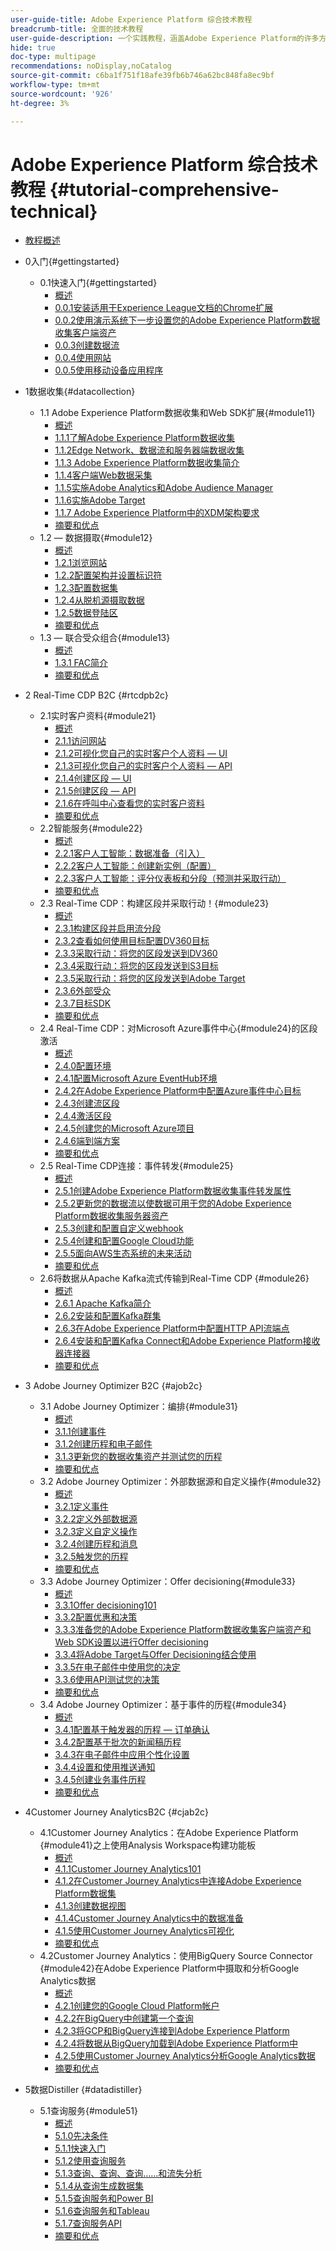 ```yaml
---
user-guide-title: Adobe Experience Platform 综合技术教程
breadcrumb-title: 全面的技术教程
user-guide-description: 一个实践教程，涵盖Adobe Experience Platform的许多方面，包括与第三方系统的连接。
hide: true
doc-type: multipage
recommendations: noDisplay,noCatalog
source-git-commit: c6ba1f751f18afe39fb6b746a62bc848fa8ec9bf
workflow-type: tm+mt
source-wordcount: '926'
ht-degree: 3%

---
```



# Adobe Experience Platform 综合技术教程 {#tutorial-comprehensive-technical}

+ [教程概述](/help/tutorial-comprehensive-technical/overview.md)

+ 0入门{#gettingstarted}
   + 0.1快速入门{#gettingstarted}
      + [概述](/help/tutorial-comprehensive-technical/modules/gettingstarted/gettingstarted/getting-started.md)
      + [0.0.1安装适用于Experience League文档的Chrome扩展](/help/tutorial-comprehensive-technical/modules/gettingstarted/gettingstarted/ex1.md)
      + [0.0.2使用演示系统下一步设置您的Adobe Experience Platform数据收集客户端资产](/help/tutorial-comprehensive-technical/modules/gettingstarted/gettingstarted/ex2.md)
      + [0.0.3创建数据流](/help/tutorial-comprehensive-technical/modules/gettingstarted/gettingstarted/ex3.md)
      + [0.0.4使用网站](/help/tutorial-comprehensive-technical/modules/gettingstarted/gettingstarted/ex4.md)
      + [0.0.5使用移动设备应用程序](/help/tutorial-comprehensive-technical/modules/gettingstarted/gettingstarted/ex5.md)

+ 1数据收集{#datacollection}
   + 1.1 Adobe Experience Platform数据收集和Web SDK扩展{#module11}
      + [概述](/help/tutorial-comprehensive-technical/modules/datacollection/module1.1/data-ingestion-launch-web-sdk.md)
      + [1.1.1了解Adobe Experience Platform数据收集](/help/tutorial-comprehensive-technical/modules/datacollection/module1.1/ex1.md)
      + [1.1.2Edge Network、数据流和服务器端数据收集](/help/tutorial-comprehensive-technical/modules/datacollection/module1.1/ex2.md)
      + [1.1.3 Adobe Experience Platform数据收集简介](/help/tutorial-comprehensive-technical/modules/datacollection/module1.1/ex3.md)
      + [1.1.4客户端Web数据采集](/help/tutorial-comprehensive-technical/modules/datacollection/module1.1/ex4.md)
      + [1.1.5实施Adobe Analytics和Adobe Audience Manager](/help/tutorial-comprehensive-technical/modules/datacollection/module1.1/ex5.md)
      + [1.1.6实施Adobe Target](/help/tutorial-comprehensive-technical/modules/datacollection/module1.1/ex6.md)
      + [1.1.7 Adobe Experience Platform中的XDM架构要求](/help/tutorial-comprehensive-technical/modules/datacollection/module1.1/ex7.md)
      + [摘要和优点](/help/tutorial-comprehensive-technical/modules/datacollection/module1.1/summary.md)
   + 1.2 — 数据摄取{#module12}
      + [概述](/help/tutorial-comprehensive-technical/modules/datacollection/module1.2/data-ingestion.md)
      + [1.2.1浏览网站](/help/tutorial-comprehensive-technical/modules/datacollection/module1.2/ex1.md)
      + [1.2.2配置架构并设置标识符](/help/tutorial-comprehensive-technical/modules/datacollection/module1.2/ex2.md)
      + [1.2.3配置数据集](/help/tutorial-comprehensive-technical/modules/datacollection/module1.2/ex3.md)
      + [1.2.4从脱机源摄取数据](/help/tutorial-comprehensive-technical/modules/datacollection/module1.2/ex4.md)
      + [1.2.5数据登陆区](/help/tutorial-comprehensive-technical/modules/datacollection/module1.2/ex5.md)
      + [摘要和优点](/help/tutorial-comprehensive-technical/modules/datacollection/module1.2/summary.md)
   + 1.3 — 联合受众组合{#module13}
      + [概述](/help/tutorial-comprehensive-technical/modules/datacollection/module1.3/fac.md)
      + [1.3.1 FAC简介](/help/tutorial-comprehensive-technical/modules/datacollection/module1.3/ex1.md)
      + [摘要和优点](/help/tutorial-comprehensive-technical/modules/datacollection/module1.3/summary.md)

+ 2 Real-Time CDP B2C {#rtcdpb2c}
   + 2.1实时客户资料{#module21}
      + [概述](/help/tutorial-comprehensive-technical/modules/rtcdp-b2c/module2.1/real-time-customer-profile.md)
      + [2.1.1访问网站](/help/tutorial-comprehensive-technical/modules/rtcdp-b2c/module2.1/ex1.md)
      + [2.1.2可视化您自己的实时客户个人资料 — UI](/help/tutorial-comprehensive-technical/modules/rtcdp-b2c/module2.1/ex2.md)
      + [2.1.3可视化您自己的实时客户个人资料 — API](/help/tutorial-comprehensive-technical/modules/rtcdp-b2c/module2.1/ex3.md)
      + [2.1.4创建区段 — UI](/help/tutorial-comprehensive-technical/modules/rtcdp-b2c/module2.1/ex4.md)
      + [2.1.5创建区段 — API](/help/tutorial-comprehensive-technical/modules/rtcdp-b2c/module2.1/ex5.md)
      + [2.1.6在呼叫中心查看您的实时客户资料](/help/tutorial-comprehensive-technical/modules/rtcdp-b2c/module2.1/ex6.md)
      + [摘要和优点](/help/tutorial-comprehensive-technical/modules/rtcdp-b2c/module2.1/summary.md)
   + 2.2智能服务{#module22}
      + [概述](/help/tutorial-comprehensive-technical/modules/rtcdp-b2c/module2.2/intelligent-services.md)
      + [2.2.1客户人工智能：数据准备（引入）](/help/tutorial-comprehensive-technical/modules/rtcdp-b2c/module2.2/ex1.md)
      + [2.2.2客户人工智能：创建新实例（配置）](/help/tutorial-comprehensive-technical/modules/rtcdp-b2c/module2.2/ex2.md)
      + [2.2.3客户人工智能：评分仪表板和分段（预测并采取行动）](/help/tutorial-comprehensive-technical/modules/rtcdp-b2c/module2.2/ex3.md)
      + [摘要和优点](/help/tutorial-comprehensive-technical/modules/rtcdp-b2c/module2.2/summary.md)
   + 2.3 Real-Time CDP：构建区段并采取行动！{#module23}
      + [概述](/help/tutorial-comprehensive-technical/modules/rtcdp-b2c/module2.3/real-time-cdp-build-a-segment-take-action.md)
      + [2.3.1构建区段并启用流分段](/help/tutorial-comprehensive-technical/modules/rtcdp-b2c/module2.3/ex1.md)
      + [2.3.2查看如何使用目标配置DV360目标](/help/tutorial-comprehensive-technical/modules/rtcdp-b2c/module2.3/ex2.md)
      + [2.3.3采取行动：将您的区段发送到DV360](/help/tutorial-comprehensive-technical/modules/rtcdp-b2c/module2.3/ex3.md)
      + [2.3.4采取行动：将您的区段发送到S3目标](/help/tutorial-comprehensive-technical/modules/rtcdp-b2c/module2.3/ex4.md)
      + [2.3.5采取行动：将您的区段发送到Adobe Target](/help/tutorial-comprehensive-technical/modules/rtcdp-b2c/module2.3/ex5.md)
      + [2.3.6外部受众](/help/tutorial-comprehensive-technical/modules/rtcdp-b2c/module2.3/ex6.md)
      + [2.3.7目标SDK](/help/tutorial-comprehensive-technical/modules/rtcdp-b2c/module2.3/ex7.md)
      + [摘要和优点](/help/tutorial-comprehensive-technical/modules/rtcdp-b2c/module2.3/summary.md)
   + 2.4 Real-Time CDP：对Microsoft Azure事件中心{#module24}的区段激活
      + [概述](/help/tutorial-comprehensive-technical/modules/rtcdp-b2c/module2.4/segment-activation-microsoft-azure-eventhub.md)
      + [2.4.0配置环境](/help/tutorial-comprehensive-technical/modules/rtcdp-b2c/module2.4/ex0.md)
      + [2.4.1配置Microsoft Azure EventHub环境](/help/tutorial-comprehensive-technical/modules/rtcdp-b2c/module2.4/ex1.md)
      + [2.4.2在Adobe Experience Platform中配置Azure事件中心目标](/help/tutorial-comprehensive-technical/modules/rtcdp-b2c/module2.4/ex2.md)
      + [2.4.3创建流区段](/help/tutorial-comprehensive-technical/modules/rtcdp-b2c/module2.4/ex3.md)
      + [2.4.4激活区段](/help/tutorial-comprehensive-technical/modules/rtcdp-b2c/module2.4/ex4.md)
      + [2.4.5创建您的Microsoft Azure项目](/help/tutorial-comprehensive-technical/modules/rtcdp-b2c/module2.4/ex5.md)
      + [2.4.6端到端方案](/help/tutorial-comprehensive-technical/modules/rtcdp-b2c/module2.4/ex6.md)
      + [摘要和优点](/help/tutorial-comprehensive-technical/modules/rtcdp-b2c/module2.4/summary.md)
   + 2.5 Real-Time CDP连接：事件转发{#module25}
      + [概述](/help/tutorial-comprehensive-technical/modules/rtcdp-b2c/module2.5/aep-data-collection-ssf.md)
      + [2.5.1创建Adobe Experience Platform数据收集事件转发属性](/help/tutorial-comprehensive-technical/modules/rtcdp-b2c/module2.5/ex1.md)
      + [2.5.2更新您的数据流以使数据可用于您的Adobe Experience Platform数据收集服务器资产](/help/tutorial-comprehensive-technical/modules/rtcdp-b2c/module2.5/ex2.md)
      + [2.5.3创建和配置自定义webhook](/help/tutorial-comprehensive-technical/modules/rtcdp-b2c/module2.5/ex3.md)
      + [2.5.4创建和配置Google Cloud功能](/help/tutorial-comprehensive-technical/modules/rtcdp-b2c/module2.5/ex4.md)
      + [2.5.5面向AWS生态系统的未来活动](/help/tutorial-comprehensive-technical/modules/rtcdp-b2c/module2.5/ex5.md)
      + [摘要和优点](/help/tutorial-comprehensive-technical/modules/rtcdp-b2c/module2.5/summary.md)
   + 2.6将数据从Apache Kafka流式传输到Real-Time CDP {#module26}
      + [概述](/help/tutorial-comprehensive-technical/modules/rtcdp-b2c/module2.6/aep-apache-kafka.md)
      + [2.6.1 Apache Kafka简介](/help/tutorial-comprehensive-technical/modules/rtcdp-b2c/module2.6/ex1.md)
      + [2.6.2安装和配置Kafka群集](/help/tutorial-comprehensive-technical/modules/rtcdp-b2c/module2.6/ex2.md)
      + [2.6.3在Adobe Experience Platform中配置HTTP API流端点](/help/tutorial-comprehensive-technical/modules/rtcdp-b2c/module2.6/ex3.md)
      + [2.6.4安装和配置Kafka Connect和Adobe Experience Platform接收器连接器](/help/tutorial-comprehensive-technical/modules/rtcdp-b2c/module2.6/ex4.md)
      + [摘要和优点](/help/tutorial-comprehensive-technical/modules/rtcdp-b2c/module2.6/summary.md)

+ 3 Adobe Journey Optimizer B2C {#ajob2c}
   + 3.1 Adobe Journey Optimizer：编排{#module31}
      + [概述](/help/tutorial-comprehensive-technical/modules/ajo-b2c/module3.1/journey-orchestration-create-account.md)
      + [3.1.1创建事件](/help/tutorial-comprehensive-technical/modules/ajo-b2c/module3.1/ex1.md)
      + [3.1.2创建历程和电子邮件](/help/tutorial-comprehensive-technical/modules/ajo-b2c/module3.1/ex2.md)
      + [3.1.3更新您的数据收集资产并测试您的历程](/help/tutorial-comprehensive-technical/modules/ajo-b2c/module3.1/ex3.md)
      + [摘要和优点](/help/tutorial-comprehensive-technical/modules/ajo-b2c/module3.1/summary.md)
   + 3.2 Adobe Journey Optimizer：外部数据源和自定义操作{#module32}
      + [概述](/help/tutorial-comprehensive-technical/modules/ajo-b2c/module3.2/journey-orchestration-external-weather-api-sms.md)
      + [3.2.1定义事件](/help/tutorial-comprehensive-technical/modules/ajo-b2c/module3.2/ex1.md)
      + [3.2.2定义外部数据源](/help/tutorial-comprehensive-technical/modules/ajo-b2c/module3.2/ex2.md)
      + [3.2.3定义自定义操作](/help/tutorial-comprehensive-technical/modules/ajo-b2c/module3.2/ex3.md)
      + [3.2.4创建历程和消息](/help/tutorial-comprehensive-technical/modules/ajo-b2c/module3.2/ex4.md)
      + [3.2.5触发您的历程](/help/tutorial-comprehensive-technical/modules/ajo-b2c/module3.2/ex5.md)
      + [摘要和优点](/help/tutorial-comprehensive-technical/modules/ajo-b2c/module3.2/summary.md)
   + 3.3 Adobe Journey Optimizer：Offer decisioning{#module33}
      + [概述](/help/tutorial-comprehensive-technical/modules/ajo-b2c/module3.3/offer-decisioning.md)
      + [3.3.1Offer decisioning101](/help/tutorial-comprehensive-technical/modules/ajo-b2c/module3.3/ex1.md)
      + [3.3.2配置优惠和决策](/help/tutorial-comprehensive-technical/modules/ajo-b2c/module3.3/ex2.md)
      + [3.3.3准备您的Adobe Experience Platform数据收集客户端资产和Web SDK设置以进行Offer decisioning](/help/tutorial-comprehensive-technical/modules/ajo-b2c/module3.3/ex3.md)
      + [3.3.4将Adobe Target与Offer Decisioning结合使用](/help/tutorial-comprehensive-technical/modules/ajo-b2c/module3.3/ex4.md)
      + [3.3.5在电子邮件中使用您的决定](/help/tutorial-comprehensive-technical/modules/ajo-b2c/module3.3/ex5.md)
      + [3.3.6使用API测试您的决策](/help/tutorial-comprehensive-technical/modules/ajo-b2c/module3.3/ex6.md)
      + [摘要和优点](/help/tutorial-comprehensive-technical/modules/ajo-b2c/module3.3/summary.md)
   + 3.4 Adobe Journey Optimizer：基于事件的历程{#module34}
      + [概述](/help/tutorial-comprehensive-technical/modules/ajo-b2c/module3.4/journeyoptimizer.md)
      + [3.4.1配置基于触发器的历程 — 订单确认](/help/tutorial-comprehensive-technical/modules/ajo-b2c/module3.4/ex1.md)
      + [3.4.2配置基于批次的新闻稿历程](/help/tutorial-comprehensive-technical/modules/ajo-b2c/module3.4/ex2.md)
      + [3.4.3在电子邮件中应用个性化设置](/help/tutorial-comprehensive-technical/modules/ajo-b2c/module3.4/ex3.md)
      + [3.4.4设置和使用推送通知](/help/tutorial-comprehensive-technical/modules/ajo-b2c/module3.4/ex4.md)
      + [3.4.5创建业务事件历程](/help/tutorial-comprehensive-technical/modules/ajo-b2c/module3.4/ex5.md)
      + [摘要和优点](/help/tutorial-comprehensive-technical/modules/ajo-b2c/module3.4/summary.md)

+ 4Customer Journey AnalyticsB2C {#cjab2c}
   + 4.1Customer Journey Analytics：在Adobe Experience Platform {#module41}之上使用Analysis Workspace构建功能板
      + [概述](/help/tutorial-comprehensive-technical/modules/cja-b2c/module4.1/customer-journey-analytics-build-a-dashboard.md)
      + [4.1.1Customer Journey Analytics101](/help/tutorial-comprehensive-technical/modules/cja-b2c/module4.1/ex1.md)
      + [4.1.2在Customer Journey Analytics中连接Adobe Experience Platform数据集](/help/tutorial-comprehensive-technical/modules/cja-b2c/module4.1/ex2.md)
      + [4.1.3创建数据视图](/help/tutorial-comprehensive-technical/modules/cja-b2c/module4.1/ex3.md)
      + [4.1.4Customer Journey Analytics中的数据准备](/help/tutorial-comprehensive-technical/modules/cja-b2c/module4.1/ex4.md)
      + [4.1.5使用Customer Journey Analytics可视化](/help/tutorial-comprehensive-technical/modules/cja-b2c/module4.1/ex5.md)
      + [摘要和优点](/help/tutorial-comprehensive-technical/modules/cja-b2c/module4.1/summary.md)
   + 4.2Customer Journey Analytics：使用BigQuery Source Connector {#module42}在Adobe Experience Platform中摄取和分析Google Analytics数据
      + [概述](/help/tutorial-comprehensive-technical/modules/cja-b2c/module4.2/customer-journey-analytics-bigquery-gcp.md)
      + [4.2.1创建您的Google Cloud Platform帐户](/help/tutorial-comprehensive-technical/modules/cja-b2c/module4.2/ex1.md)
      + [4.2.2在BigQuery中创建第一个查询](/help/tutorial-comprehensive-technical/modules/cja-b2c/module4.2/ex2.md)
      + [4.2.3将GCP和BigQuery连接到Adobe Experience Platform](/help/tutorial-comprehensive-technical/modules/cja-b2c/module4.2/ex3.md)
      + [4.2.4将数据从BigQuery加载到Adobe Experience Platform中](/help/tutorial-comprehensive-technical/modules/cja-b2c/module4.2/ex4.md)
      + [4.2.5使用Customer Journey Analytics分析Google Analytics数据](/help/tutorial-comprehensive-technical/modules/cja-b2c/module4.2/ex5.md)
      + [摘要和优点](/help/tutorial-comprehensive-technical/modules/cja-b2c/module4.2/summary.md)

+ 5数据Distiller {#datadistiller}
   + 5.1查询服务{#module51}
      + [概述](/help/tutorial-comprehensive-technical/modules/datadistiller/module5.1/query-service.md)
      + [5.1.0先决条件](/help/tutorial-comprehensive-technical/modules/datadistiller/module5.1/ex0.md)
      + [5.1.1快速入门](/help/tutorial-comprehensive-technical/modules/datadistiller/module5.1/ex1.md)
      + [5.1.2使用查询服务](/help/tutorial-comprehensive-technical/modules/datadistiller/module5.1/ex2.md)
      + [5.1.3查询、查询、查询……和流失分析](/help/tutorial-comprehensive-technical/modules/datadistiller/module5.1/ex3.md)
      + [5.1.4从查询生成数据集](/help/tutorial-comprehensive-technical/modules/datadistiller/module5.1/ex4.md)
      + [5.1.5查询服务和Power BI](/help/tutorial-comprehensive-technical/modules/datadistiller/module5.1/ex5.md)
      + [5.1.6查询服务和Tableau](/help/tutorial-comprehensive-technical/modules/datadistiller/module5.1/ex6.md)
      + [5.1.7查询服务API](/help/tutorial-comprehensive-technical/modules/datadistiller/module5.1/ex7.md)
      + [摘要和优点](/help/tutorial-comprehensive-technical/modules/datadistiller/module5.1/summary.md)




